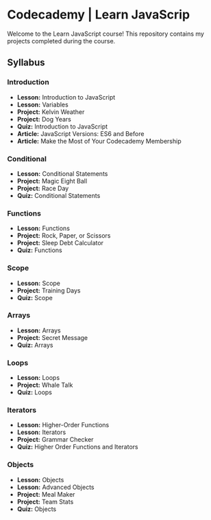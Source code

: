 # Codecademy | Learn JavaScrip
 Welcome to the Learn JavaScript course! This repository contains my projects completed during the course.

## Syllabus

### Introduction
- **Lesson:** Introduction to JavaScript
- **Lesson:** Variables
- **Project:** Kelvin Weather
- **Project:** Dog Years
- **Quiz:** Introduction to JavaScript
- **Article:** JavaScript Versions: ES6 and Before
- **Article:** Make the Most of Your Codecademy Membership

### Conditional
- **Lesson:** Conditional Statements
- **Project:** Magic Eight Ball
- **Project:** Race Day
- **Quiz:** Conditional Statements

### Functions
- **Lesson:** Functions
- **Project:** Rock, Paper, or Scissors
- **Project:** Sleep Debt Calculator
- **Quiz:** Functions

### Scope
- **Lesson:** Scope
- **Project:** Training Days
- **Quiz:** Scope

### Arrays
- **Lesson:** Arrays
- **Project:** Secret Message
- **Quiz:** Arrays

### Loops
- **Lesson:** Loops
- **Project:** Whale Talk
- **Quiz:** Loops

### Iterators
- **Lesson:** Higher-Order Functions
- **Lesson:** Iterators
- **Project:** Grammar Checker
- **Quiz:** Higher Order Functions and Iterators

### Objects
- **Lesson:** Objects
- **Lesson:** Advanced Objects
- **Project:** Meal Maker
- **Project:** Team Stats
- **Quiz:** Objects

